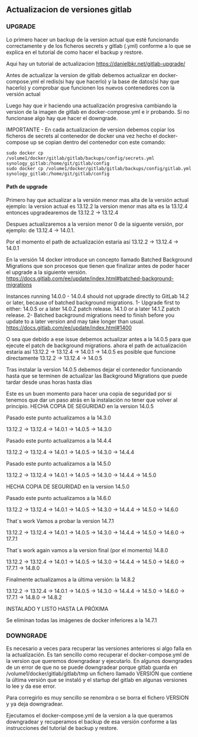 ## Actualizacion de versiones gitlab

### UPGRADE

Lo primero hacer un backup de la version actual que esté funcionando correctamente y de los ficheros secrets y gitlab (.yml) conforme a lo que se explica en el tutorial de como hacer el backup y restore.

Aqui hay un tutorial de actualizacion
https://danielbkr.net/gitlab-upgrade/


Antes de actualizar la version de gitlab debemos actualizar en docker-compose.yml el redis(si hay que hacerlo) y la base de datos(si hay que hacerlo) y comprobar que funcionen los nuevos contenedores con la versión actual

Luego hay que ir haciendo una actualización progresiva cambiando la version de la imagen de gitlab en docker-compose.yml e ir probando.
Si no funcionase algo hay que hacer el downgrade.

IMPORTANTE - En cada actualizacion de version debemos copiar los ficheros de secrets al contenedor de docker una vez hecho el docker-compose up se copian dentro del contenedor con este comando:

    sudo docker cp /volume1/docker/gitlab/gitlab/backups/config/secrets.yml synology_gitlab:/home/git/gitlab/config
    sudo docker cp /volume1/docker/gitlab/gitlab/backups/config/gitlab.yml synology_gitlab:/home/git/gitlab/config


#### Path de upgrade

Primero hay que actualizar a la versión menor mas alta de la versión actual ejemplo:
la version actual es 13.12.2 la version menor mas alta es la 13.12.4  entonces upgradearemos de 13.12.2 -> 13.12.4

Despues actualizaremos a la version menor 0 de la siguente versión, por ejemplo: de 13.12.4 -> 14.0.1.

Por el momento el path de actualización estaría así 13.12.2 -> 13.12.4 -> 14.0.1

En la versión 14 docker introduce un concepto llamado Batched Background Migrations que son procesos que tienen que finalizar antes de poder hacer el upgrade a la siguiente versión.
https://docs.gitlab.com/ee/update/index.html#batched-background-migrations

Instances running 14.0.0 - 14.0.4 should not upgrade directly to GitLab 14.2 or later, because of batched background migrations.
    1- Upgrade first to either:
        14.0.5 or a later 14.0.Z patch release.
        14.1.0 or a later 14.1.Z patch release.
    2- Batched background migrations need to finish before you update to a later version and may take longer than usual.
https://docs.gitlab.com/ee/update/index.html#1400

O sea que debido a ese issue debemos actualizar antes a la 14.0.5 para que ejecute el patch de background migrations.
ahora el path de actualización estaría así 13.12.2 -> 13.12.4 -> 14.0.1 -> 14.0.5
es posible que funcione directamente 13.12.2 -> 13.12.4 -> 14.0.5

Tras instalar la version 14.0.5 debemos dejar el contenedor funcionando hasta que se terminen de actualizar las Background Migrations que puede tardar desde unas horas hasta días

Este es un buen momento para hacer una copia de seguridad por si tenemos que dar un paso atrás en la instalación no tener que volver al principio.
HECHA COPIA DE SEGURIDAD en la version 14.0.5

Pasado este punto actualizamos a la 14.3.0  

13.12.2 -> 13.12.4 -> 14.0.1 -> 14.0.5 -> 14.3.0

Pasado este punto actualizamos a la 14.4.4

13.12.2 -> 13.12.4 -> 14.0.1 -> 14.0.5 -> 14.3.0 -> 14.4.4

Pasado este punto actualizamos a la  14.5.0

13.12.2 -> 13.12.4 -> 14.0.1 -> 14.0.5 -> 14.3.0 -> 14.4.4 -> 14.5.0

HECHA COPIA DE SEGURIDAD en la version 14.5.0

Pasado este punto actualizamos a la 14.6.0

13.12.2 -> 13.12.4 -> 14.0.1 -> 14.0.5 -> 14.3.0 -> 14.4.4 -> 14.5.0 -> 14.6.0

That´s work Vamos a probar la version 14.7.1

13.12.2 -> 13.12.4 -> 14.0.1 -> 14.0.5 -> 14.3.0 -> 14.4.4 -> 14.5.0 -> 14.6.0 -> 17.7.1

That´s work again vamos a la version final (por el momento) 14.8.0

13.12.2 -> 13.12.4 -> 14.0.1 -> 14.0.5 -> 14.3.0 -> 14.4.4 -> 14.5.0 -> 14.6.0 -> 17.7.1 -> 14.8.0

Finalmente actualizamos a la última versión: la 14.8.2

13.12.2 -> 13.12.4 -> 14.0.1 -> 14.0.5 -> 14.3.0 -> 14.4.4 -> 14.5.0 -> 14.6.0 -> 17.7.1 -> 14.8.0 -> 14.8.2

INSTALADO Y LISTO HASTA LA PRÓXIMA

Se eliminan todas las imágenes de docker inferiores a la 14.7.1



### DOWNGRADE
Es necesario a veces para recuperar las versiones anteriores si algo falla en la actualización.
Es tan sencillo como recuperar el docker-compose.yml de la version que queremos downgradear y ejecutarlo.
En algunos downgrades de un error de que no se puede downgradear porque gitlab guarda en /volume1/docker/gitlab/gitlab/tmp un fichero llamado VERSION que contiene la última versión que se instaló y el startup del gitlab en algunas versiones lo lee y da ese error.

Para corregirlo es muy sencillo se renombra o se borra el fichero VERSION y ya deja downgradear.

Ejecutamos el docker-compose.yml de la version a la que queramos downgradear y recuperamos el backup de esa versión conforme a las instrucciones del tutorial de backup y restore.
